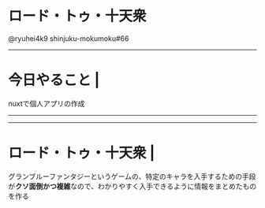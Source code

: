 # ロード・トゥ・十天衆

@ryuhei4k9
shinjuku-mokumoku#66

---

# 今日やること |
nuxtで個人アプリの作成

---


---

# ロード・トゥ・十天衆 |

グランブルーファンタジーというゲームの、特定のキャラを入手するための手段が**クソ面倒かつ複雑**なので、わかりやすく入手できるように情報をまとめたものを作る
